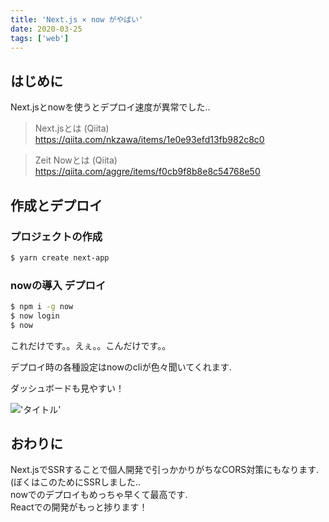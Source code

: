 ```yaml
---
title: 'Next.js × now がやばい'
date: 2020-03-25
tags: ['web']
---
```


## はじめに
Next.jsとnowを使うとデプロイ速度が異常でした..  

> Next.jsとは (Qiita)
> https://qiita.com/nkzawa/items/1e0e93efd13fb982c8c0

> Zeit Nowとは (Qiita)
> https://qiita.com/aggre/items/f0cb9f8b8e8c54768e50

## 作成とデプロイ
### プロジェクトの作成
```bash
$ yarn create next-app
```

### nowの導入 デプロイ
```bash
$ npm i -g now
$ now login
$ now
```

これだけです。。えぇ。。こんだけです。。 

デプロイ時の各種設定はnowのcliが色々聞いてくれます.  

ダッシュボードも見やすい！

!['タイトル'](https://gyazo.com/1cbc07dafc7bcee9a9d3ab93fcfc613a)

## おわりに
Next.jsでSSRすることで個人開発で引っかかりがちなCORS対策にもなります.(ぼくはこのためにSSRしました..  
nowでのデプロイもめっちゃ早くて最高です.  
Reactでの開発がもっと捗ります！  